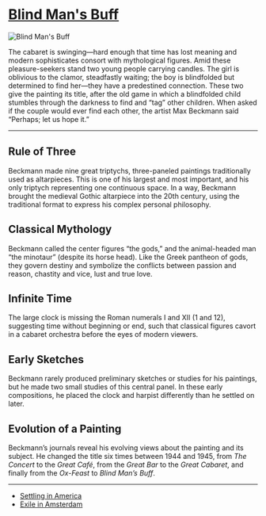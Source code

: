 # [Blind Man's Buff](http://artstories.artsmia.org/#/o/1270)
![Blind Man's Buff](http://api.artsmia.org/images/1270/large.jpg)

The cabaret is swinging—hard enough that time has lost meaning and modern sophisticates consort with mythological figures. Amid these pleasure-seekers stand two young people carrying candles. The girl is oblivious to the clamor, steadfastly waiting; the boy is blindfolded but determined to find her—they have a predestined connection. These two give the painting its title, after the old game in which a blindfolded child stumbles through the darkness to find and “tag” other children. When asked if the couple would ever find each other, the artist Max Beckmann said “Perhaps; let us hope it.”

---

## Rule of Three

Beckmann made nine great triptychs, three-paneled paintings traditionally used as altarpieces. This is one of his largest and most important, and his only triptych representing one continuous space. In a way, Beckmann brought the medieval Gothic altarpiece into the 20th century, using the traditional format to express his complex personal philosophy. 

## Classical Mythology

Beckmann called the center figures “the gods,” and the animal-headed man “the minotaur” (despite its horse head). Like the Greek pantheon of gods, they govern destiny and symbolize the conflicts between passion and reason, chastity and vice, lust and true love.

## Infinite Time

The large clock is missing the Roman numerals I and XII (1 and 12), suggesting time without beginning or end, such that classical figures cavort in a cabaret orchestra before the eyes of modern viewers.

## Early Sketches

Beckmann rarely produced preliminary sketches or studies for his paintings, but he made two small studies of this central panel. In these early compositions, he placed the clock and harpist differently than he settled on later.

## Evolution of a Painting

Beckmann’s journals reveal his evolving views about the painting and its subject. He changed the title six times between 1944 and 1945, from *The Concert* to the *Great Café*, from the *Great Bar* to the *Great Cabaret*, and finally from the *Ox-Feast* to *Blind Man’s Buff*.

---

* [Settling in America](../stories/settling-in-america.md)
* [Exile in Amsterdam](../stories/exile-in-amsterdam.md)

